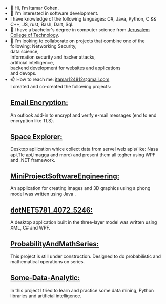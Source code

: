 - 👋 Hi, I’m Itamar Cohen.
- 👀 I'm interested in software development. 
- I have knowledge of the following languages: C#, Java, Python, C && C++, JS, rust, Bash, Dart, Sql.
- 🌱 I have a bachelor's degree in computer science from <a href=https://www.jct.ac.il/en>Jerusalem College of Technology</a>.
- 💞️ I'm looking to collaborate on projects that combine one of the following: 
   Networking Security,</br>
   data science,</br>
   Information security and hacker attacks,</br>
   artificial intelligence,</br>
   backend development for websites and applications</br>and devops.</br>
- 📫 How to reach me: itamar124812@gmail.com </br>
   I created and co-created the following projects:</br>
   <h2><a href=https://github.com/itamar124812/Email-Encryption> Email Encryption: </a></h2>
    An outlook add-in to encrypt and verify e-mail messages (end to end encryption like TLS).</br>
   <h2><a href=https://github.com/omcoch/SpaceExplorer> Space Explorer: </a></h2>
    Desktop apllication whice collect data from servel web apis(like: Nasa api,Tle api,Imagga and more) and present them all togher using WPF and .NET framework.</br>
   <h2><a href=https://github.com/itamar124812/MiniProjectSoftwareEngineering> MiniProjectSoftwareEngineering:</a></h2>
   An application for creating images and 3D graphics using a phong model was written using Java .</br>
   <h2><a href=https://github.com/itamar124812/dotNET5781_4072_5246> dotNET5781_4072_5246:</a></h2>
   A desktop application built in the three-layer model was written using XML, C# and WPF.</br>
   <h2><a href= https://github.com/itamar124812/ProbabilityAndMathSeries>ProbabilityAndMathSeries:</a></h2>
   This project is still under construction. Designed to do probabilistic and mathematical operations on series.</br>
   <h2><a href=https://github.com/itamar124812/Some-Data-Analytic>Some-Data-Analytic:</a></h2>
   In this project I tried to learn and practice some data mining, Python libraries and artificial intelligence.
<!---
itamar124812/itamar124812 is a ✨ special ✨ repository because its `README.md` (this file) appears on your GitHub profile.
You can click the Preview link to take a look at your changes.
--->
